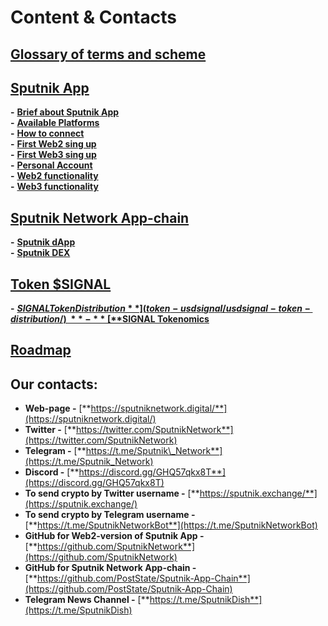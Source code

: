 # Content & Contacts

## [**Glossary of terms and scheme**](glossary-of-terms-and-scheme/)

## [**Sputnik App**](sputnik-app/)

**-** [**Brief about Sputnik App**](sputnik-app/brief-about-sputnik-app.md)\
**-** [**Available Platforms**](sputnik-app/available-platforms.md)\
**-** [**How to connect**](sputnik-app/how-to-connect.md)\
**-** [**First Web2 sing up**](sputnik-app/first-web2-sign-up.md)\
**-** [**First Web3 sing up**](sputnik-app/first-web3-sign-up.md)\
**-** [**Personal Account**](sputnik-app/personal-account.md)\
**-** [**Web2 functionality**](sputnik-app/web2-functionality/)\
**-** [**Web3 functionality**](sputnik-app/web3-functionality/)

## [**Sputnik Network App-chain**](sputnik-network-app-chain/)

**-** [**Sputnik dApp**](sputnik-network-app-chain/sputnik-dapp.md)\
**-** [**Sputnik DEX**](sputnik-network-app-chain/sputnik-dex.md)

## [**Token $SIGNAL**](token-usdsignal/)

**-** [**$SIGNAL Token Distribution**](token-usdsignal/usdsignal-token-distribution/)\
**-** [**$SIGNAL Tokenomics**](token-usdsignal/usdsignal-tokenomics/)

## [**Roadmap**](roadmap.md)

## Our contacts:

* **Web-page -** [**https://sputniknetwork.digital/**](https://sputniknetwork.digital/)
* **Twitter -** [**https://twitter.com/SputnikNetwork**](https://twitter.com/SputnikNetwork)
* **Telegram -** [**https://t.me/Sputnik\_Network**](https://t.me/Sputnik_Network)
* **Discord -** [**https://discord.gg/GHQ57qkx8T**](https://discord.gg/GHQ57qkx8T)
* **To send crypto by Twitter username -** [**https://sputnik.exchange/**](https://sputnik.exchange/)
* **To send crypto by Telegram username -** [**https://t.me/SputnikNetworkBot**](https://t.me/SputnikNetworkBot)
* **GitHub for Web2-version of Sputnik App -** [**https://github.com/SputnikNetwork**](https://github.com/SputnikNetwork)
* **GitHub for Sputnik Network App-chain -** [**https://github.com/PostState/Sputnik-App-Chain**](https://github.com/PostState/Sputnik-App-Chain)
* **Telegram News Channel -** [**https://t.me/SputnikDish**](https://t.me/SputnikDish)

